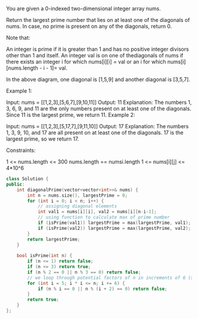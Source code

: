 You are given a 0-indexed two-dimensional integer array nums.

Return the largest prime number that lies on at least one of the diagonals of nums. In case, no prime is present on any of the diagonals, return 0.

Note that:

An integer is prime if it is greater than 1 and has no positive integer divisors other than 1 and itself.
An integer val is on one of thediagonals of nums if there exists an integer i for which nums[i][i] = val or an i for which nums[i][nums.length - i - 1]= val.


In the above diagram, one diagonal is [1,5,9] and another diagonal is [3,5,7].

 

Example 1:

Input: nums = [[1,2,3],[5,6,7],[9,10,11]]
Output: 11
Explanation: The numbers 1, 3, 6, 9, and 11 are the only numbers present on at least one of the diagonals. Since 11 is the largest prime, we return 11.
Example 2:

Input: nums = [[1,2,3],[5,17,7],[9,11,10]]
Output: 17
Explanation: The numbers 1, 3, 9, 10, and 17 are all present on at least one of the diagonals. 17 is the largest prime, so we return 17.
 

Constraints:

1 <= nums.length <= 300
nums.length == numsi.length
1 <= nums[i][j] <= 4*10^6

```cpp
class Solution {
public:
    int diagonalPrime(vector<vector<int>>& nums) {
        int n = nums.size(), largestPrime = 0;
        for (int i = 0; i < n; i++) {
            // assigning diagonal elements
            int val1 = nums[i][i], val2 = nums[i][n-i-1];
            // using function to calculate max of prime number
            if (isPrime(val1)) largestPrime = max(largestPrime, val1);
            if (isPrime(val2)) largestPrime = max(largestPrime, val2);
        }
        return largestPrime;
    }
    
    bool isPrime(int n) {
        if (n <= 1) return false;
        if (n <= 3) return true;
        if (n % 2 == 0 || n % 3 == 0) return false;
        // we loop through potential factors of n in increments of 6 (since all primes greater than 3 are either of the form 6k+1 or 6k-1) up to the square root of n. We check if n is divisible by either the current potential factor or the potential factor plus 2. If n is divisible by either of these, we return false. Otherwise, we return true.
        for (int i = 5; i * i <= n; i += 6) {
            if (n % i == 0 || n % (i + 2) == 0) return false;
        }
        return true;
    }
};
```
